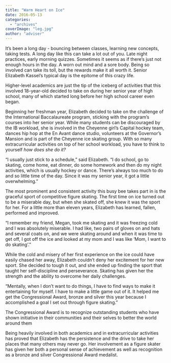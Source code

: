 ```yaml
---
title: "Warm Heart on Ice"
date: 2016-05-13
categories: 
  - "archives"
coverImage: "leg.jpg"
author: "adviser"
---
```


It’s been a long day - bouncing between classes, learning new concepts, taking tests. A long day like this can take a lot out of you. Late night practices, early morning quizzes. Sometimes it seems as if there’s just not enough hours in the day. A worn out mind and a sore body. Being so involved can take its toll, but the rewards make it all worth it. Senior Elizabeth Kassel’s typical day is the epitome of this crazy life.

Higher-level academics are just the tip of the iceberg of activities that this involved 18-year-old decided to take on during her senior year of high school, many of which started long before her high school career even began.

Beginning her freshman year, Elizabeth decided to take on the challenge of the International Baccalaureate program, sticking with the program’s courses into her senior year. While many students can be discouraged by the IB workload, she is involved in the Cheyenne girl’s Capital hockey team, dances hip hop at the En Avant dance studio, volunteers at the Governor’s Mansion and is part of the Cheyenne ice skating group. With so many extracurricular activities on top of her school workload, you have to think to yourself _how does she do it?_

“I usually just stick to a schedule,” said Elizabeth. “I do school, go to skating, come home, eat dinner, do some homework and then do my night activities, which is usually hockey or dance. There’s always too much to do and so little time of the day. Since it was my senior year, it got a little overwhelming.”

The most prominent and consistent activity this busy bee takes part in is the graceful sport of competitive figure skating. The first time on ice turned out to be a miserable day, but when she skated off, she knew it was the sport for her. For a little more than eleven years, Elizabeth has learned, fallen, performed and improved.

“I remember my friend, Megan, took me skating and it was freezing cold and I was absolutely miserable. I had like, two pairs of gloves on and hats and several coats on, and we were skating around and when it was time to get off, I got off the ice and looked at my mom and I was like ‘Mom, I want to do skating’.”

While the cold and misery of her first experience on the ice could have easily chased her away, Elizabeth couldn’t deny her excitement for her new sport. She decided to tough it out, and she ended up finding the sport that taught her self-discipline and perseverance. Skating has given her the strength and the ability to overcome her daily challenges.

“Mentally, when I don’t want to do things, I have to find ways to make it entertaining for myself. I have to make a little game out of it. It helped me get the Congressional Award, bronze and silver this year because I accomplished a goal I set out through figure skating.”

The Congressional Award is to recognize outstanding students who have shown initiative in their communities and their selves to better the world around them

Being heavily involved in both academics and in extracurricular activities has proved that Elizabeth has the persistence and the drive to take her places that many others may never go. Her involvement as a figure skater has given her both a personal sense of achievement as well as recognition as a bronze and silver Congressional Award medalist.
